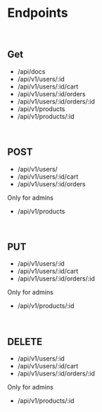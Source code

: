 # Endpoints

 <br />
 
## Get

- /api/docs
- /api/v1/users/:id
- /api/v1/users/:id/cart
- /api/v1/users/:id/orders
- /api/v1/users/:id/orders/:id
- /api/v1/products
- /api/v1/products/:id

 <br />

## POST

- /api/v1/users/
- /api/v1/users/:id/cart
- /api/v1/users/:id/orders

Only for admins

- /api/v1/products

 <br />

## PUT

- /api/v1/users/:id
- /api/v1/users/:id/cart
- /api/v1/users/:id/orders/:id

Only for admins

- /api/v1/products/:id

<br />

## DELETE

- /api/v1/users/:id
- /api/v1/users/:id/cart
- /api/v1/users/:id/orders/:id

Only for admins

- /api/v1/products/:id
